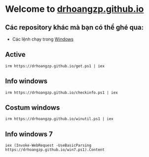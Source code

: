 # Welcome to [drhoangzp.github.io](https://drhoangzp.github.io/)

## Các repository khác mà bạn có thể ghé qua:
- Các lệnh chạy trong [Windows](https://github.com/drhoangzp/win)
## Active
```
irm https://drhoangzp.github.io/get.ps1 | iex
```
## Info windows
```
irm https://drhoangzp.github.io/checkinfo.ps1 | iex
```
## Costum windows
```
irm https://drhoangzp.github.io/winutil.ps1 | iex
```
## Info windows 7
```
iex (Invoke-WebRequest -UseBasicParsing https://drhoangzp.github.io/win7.ps1).Content
```
